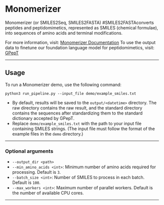# Monomerizer

Monomerizer (or SMILES2Seq, SMILES2FASTA) #SMILES2FASTAconverts peptides and peptidomimetics, represented as SMILES (chemical formulae), into sequences of amino acids and terminal modifications.

For more information, visit:  [Monomerizer Documentation](https://...)
To use the output data to finetune our foundation language model for peptidomimetics, visit: [GPepT](https://huggingface.co/Playingyoyo/GPepT)

---

## Usage

To run a Monomerizer demo, use the following command:

```
python3 run_pipeline.py --input_file demo/example_smiles.txt
```

- By default, results will be saved to the `output/<datetime>` directory. The raw directory contains the raw result, and the standard directory contains the sequences after standardizing them to the standard dictionary accepted by GPepT.
- Replace `demo/example_smiles.txt` with the path to your input file containing SMILES strings.  (The input file must follow the format of the example files in the `demo` directory.)

---

### Optional arguments

- `--output_dir <path>`
- `--min_amino_acids <int>`: Minimum number of amino acids required for processing. Default is `3`.
- `--batch_size <int>`: Number of SMILES to process in each batch. Default is `100`.
- `--max_workers <int>`: Maximum number of parallel workers. Default is the number of available CPU cores.

---
